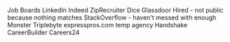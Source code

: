 Job Boards
  LinkedIn
  Indeed
  ZipRecruiter
  Dice
  Glassdoor
  Hired - not public because nothing matches
  StackOverflow - haven't messed with enough
  Monster
  Triplebyte
  expresspros.com
    temp agency
  Handshake
  CareerBuilder
  Careers24
